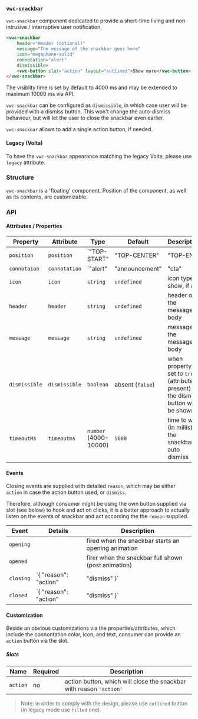 ### `vwc-snackbar`

`vwc-snackbar` component dedicated to provide a short-time living and non intrusive / interruptive user notification.

```html
<vwc-snackbar
	header="Header (optional)"
	message="The message of the snackbar goes here"
	icon="megaphone-solid"
	connotation="alert"
	dismissible>
	<vwc-button slot="action" layout="outlined">Show more</vwc-button>
</vwc-snackbar>
```

The visiblity time is set by default to 4000 ms and may be extended to maximum 10000 ms via API.

`vwc-snackbar` can be configured as `dismissible`, in which case user will be provided with a dismiss button.
This won't change the auto-dismiss behaviour, but will let the user to close the snackbar even earlier.

`vwc-snackbar` allows to add a single action button, if needed.

#### Legacy (Volta)

To have the `vwc-snackbar` appearance matching the legacy Volta, please use `legacy` attribute.

### Structure

`vwc-snackbar` is a 'floating' component.
Position of the component, as well as its contents, are customizable.

### API

#### Attributes / Properties

| Property        | Attribute        | Type     | Default | Description |
|-----------------|------------------|----------|---------|-------------|
| `position`      | `position`       | `"TOP-START" | "TOP-CENTER" | "TOP-END" | "BOTTOM-START" | "BOTTOM-CENTER" | "BOTTOM-END" ` | `"BOTTOM-CENTER"` | defines the position of the snackbar |
| `connotaion`    | `connotation`    | `"alert" | "announcement" | "cta" | "info" | "success" | "warning"` | `"announcement"` |  | connotation color will be reflected in icon color, if present |
| `icon`          | `icon`           | `string`  | `undefined` | icon type to show, if any |
| `header`        | `header`         | `string`  | `undefined` | header of the message body |
| `message`       | `message`        | `string`  | `undefined` | message of the message body |
| `dismissible`   | `dismissible`    | `boolean` | absent (`false`) | when property set to `true` (attribute present) the dismiss button will be shown |
| `timeoutMs`     | `timeoutms`      | `number` (4000-10000) | `5000`      | time to wait (in millis) till the snackbar auto dismiss |

#### Events

Closing events are supplied with detailed `reason`, which may be either `action` in case the action button used, or `dismiss`.

Therefore, although consumer might be using the own button supplied via slot (see below) to hook and act on clicks, it is a better approach to actually listen on the events of snackbar and act according the the `reason` supplied.

| Event     | Details | Description |
|-----------|---------|-------------|
| `opening` |         | fired when the snackbar starts an opening animation
| `opened`  |         | firer when the snackbar full shown (post animation)
| `closing` | `{ "reason": "action" | "dismiss" }` | fired when the snackbar starts closing animation
| `closed`  | `{ "reason": "action" | "dismiss" }` | fired when the snackbar fully closed

#### Customization

Beside an obvious customizations via the properties/attributes, which include the connontation color, icon, and text, consumer can provide an `action` button via the slot.

##### Slots

| Name      | Required | Description |
|-----------|----------|-------------|
| `action`  | no       | action button, which will close the snackbar with reason `'action'`

> Note: in order to comply with the design, please use `outlined` button (in legacy mode use `filled` one).